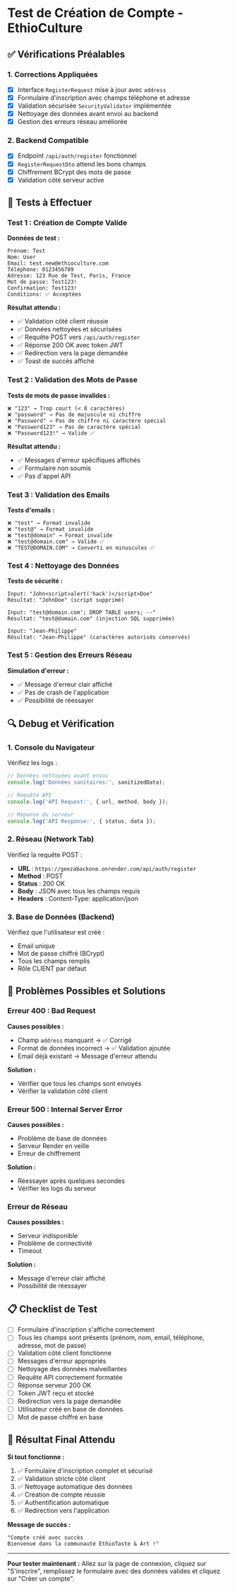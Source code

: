 # Test de Création de Compte - EthioCulture

## ✅ **Vérifications Préalables**

### **1. Corrections Appliquées**
- [x] Interface `RegisterRequest` mise à jour avec `address`
- [x] Formulaire d'inscription avec champs téléphone et adresse
- [x] Validation sécurisée `SecurityValidator` implémentée
- [x] Nettoyage des données avant envoi au backend
- [x] Gestion des erreurs réseau améliorée

### **2. Backend Compatible**
- [x] Endpoint `/api/auth/register` fonctionnel
- [x] `RegisterRequestDto` attend les bons champs
- [x] Chiffrement BCrypt des mots de passe
- [x] Validation côté serveur active

## 🧪 **Tests à Effectuer**

### **Test 1 : Création de Compte Valide**

**Données de test :**
```
Prénom: Test
Nom: User
Email: test.new@ethioculture.com
Téléphone: 0123456789
Adresse: 123 Rue de Test, Paris, France
Mot de passe: Test123!
Confirmation: Test123!
Conditions: ✅ Acceptées
```

**Résultat attendu :**
- ✅ Validation côté client réussie
- ✅ Données nettoyées et sécurisées
- ✅ Requête POST vers `/api/auth/register`
- ✅ Réponse 200 OK avec token JWT
- ✅ Redirection vers la page demandée
- ✅ Toast de succès affiché

### **Test 2 : Validation des Mots de Passe**

**Tests de mots de passe invalides :**
```
❌ "123" → Trop court (< 8 caractères)
❌ "password" → Pas de majuscule ni chiffre
❌ "Password" → Pas de chiffre ni caractère spécial
❌ "Password123" → Pas de caractère spécial
❌ "Password123!" → Valide ✅
```

**Résultat attendu :**
- ✅ Messages d'erreur spécifiques affichés
- ✅ Formulaire non soumis
- ✅ Pas d'appel API

### **Test 3 : Validation des Emails**

**Tests d'emails :**
```
❌ "test" → Format invalide
❌ "test@" → Format invalide
❌ "test@domain" → Format invalide
❌ "test@domain.com" → Valide ✅
❌ "TEST@DOMAIN.COM" → Converti en minuscules ✅
```

### **Test 4 : Nettoyage des Données**

**Tests de sécurité :**
```
Input: "John<script>alert('hack')</script>Doe"
Résultat: "JohnDoe" (script supprimé)

Input: "test@domain.com'; DROP TABLE users; --"
Résultat: "test@domain.com" (injection SQL supprimée)

Input: "Jean-Philippe"
Résultat: "Jean-Philippe" (caractères autorisés conservés)
```

### **Test 5 : Gestion des Erreurs Réseau**

**Simulation d'erreur :**
- ✅ Message d'erreur clair affiché
- ✅ Pas de crash de l'application
- ✅ Possibilité de réessayer

## 🔍 **Debug et Vérification**

### **1. Console du Navigateur**
Vérifiez les logs :
```javascript
// Données nettoyées avant envoi
console.log('Données sanitaires:', sanitizedData);

// Requête API
console.log('API Request:', { url, method, body });

// Réponse du serveur
console.log('API Response:', { status, data });
```

### **2. Réseau (Network Tab)**
Vérifiez la requête POST :
- **URL** : `https://geezabackone.onrender.com/api/auth/register`
- **Method** : POST
- **Status** : 200 OK
- **Body** : JSON avec tous les champs requis
- **Headers** : Content-Type: application/json

### **3. Base de Données (Backend)**
Vérifiez que l'utilisateur est créé :
- Email unique
- Mot de passe chiffré (BCrypt)
- Tous les champs remplis
- Rôle CLIENT par défaut

## 🚨 **Problèmes Possibles et Solutions**

### **Erreur 400 : Bad Request**
**Causes possibles :**
- Champ `address` manquant → ✅ Corrigé
- Format de données incorrect → ✅ Validation ajoutée
- Email déjà existant → Message d'erreur attendu

**Solution :**
- Vérifier que tous les champs sont envoyés
- Vérifier la validation côté client

### **Erreur 500 : Internal Server Error**
**Causes possibles :**
- Problème de base de données
- Serveur Render en veille
- Erreur de chiffrement

**Solution :**
- Réessayer après quelques secondes
- Vérifier les logs du serveur

### **Erreur de Réseau**
**Causes possibles :**
- Serveur indisponible
- Problème de connectivité
- Timeout

**Solution :**
- Message d'erreur clair affiché
- Possibilité de réessayer

## 📋 **Checklist de Test**

- [ ] Formulaire d'inscription s'affiche correctement
- [ ] Tous les champs sont présents (prénom, nom, email, téléphone, adresse, mot de passe)
- [ ] Validation côté client fonctionne
- [ ] Messages d'erreur appropriés
- [ ] Nettoyage des données malveillantes
- [ ] Requête API correctement formatée
- [ ] Réponse serveur 200 OK
- [ ] Token JWT reçu et stocké
- [ ] Redirection vers la page demandée
- [ ] Utilisateur créé en base de données
- [ ] Mot de passe chiffré en base

## 🎯 **Résultat Final Attendu**

**Si tout fonctionne :**
1. ✅ Formulaire d'inscription complet et sécurisé
2. ✅ Validation stricte côté client
3. ✅ Nettoyage automatique des données
4. ✅ Création de compte réussie
5. ✅ Authentification automatique
6. ✅ Redirection vers l'application

**Message de succès :**
```
"Compte créé avec succès
Bienvenue dans la communauté EthioTaste & Art !"
```

---

**Pour tester maintenant :** Allez sur la page de connexion, cliquez sur "S'inscrire", remplissez le formulaire avec des données valides et cliquez sur "Créer un compte".













